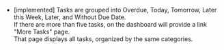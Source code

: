 - [implemented] Tasks are grouped into Overdue, Today, Tomorrow, Later this Week, Later, and Without Due Date.  
  If there are more than five tasks, on the dashboard will provide a link "More Tasks" page.  
  That page displays all tasks, organized by the same categories.